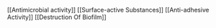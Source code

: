 [[Antimicrobial activity]]
[[Surface-active Substances]]
[[Anti-adhesive Activity]]
[[Destruction Of Biofilm]]
